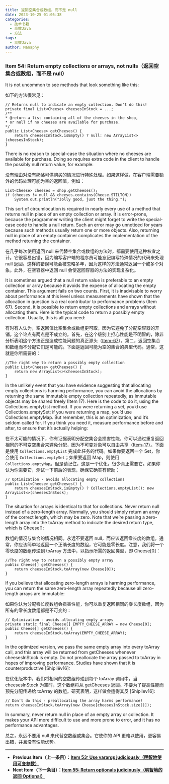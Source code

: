 ```yaml
---
title: 返回空集合或数组，而不是 null
date: 2023-10-25 01:05:38
categories:
  - 技术书籍
  - 高效Java
  - 方法
tags:
  - 高效Java
author: Manaphy
---
```


### Item 54: Return empty collections or arrays, not nulls（返回空集合或数组，而不是 null）

It is not uncommon to see methods that look something like this:

如下的方法很常见：

```
// Returns null to indicate an empty collection. Don't do this!
private final List<Cheese> cheesesInStock = ...;
/**
* @return a list containing all of the cheeses in the shop,
* or null if no cheeses are available for purchase.
*/
public List<Cheese> getCheeses() {
    return cheesesInStock.isEmpty() ? null: new ArrayList<>(cheesesInStock);
}
```

There is no reason to special-case the situation where no cheeses are available for purchase. Doing so requires extra code in the client to handle the possibly null return value, for example:

没有理由对没有奶酪可供购买的情况进行特殊处理。如果这样做，在客户端需要额外的代码处理可能为空的返回值，例如：

```
List<Cheese> cheeses = shop.getCheeses();
if (cheeses != null && cheeses.contains(Cheese.STILTON))
    System.out.println("Jolly good, just the thing.");
```

This sort of circumlocution is required in nearly every use of a method that returns null in place of an empty collection or array. It is error-prone, because the programmer writing the client might forget to write the special-case code to handle a null return. Such an error may go unnoticed for years because such methods usually return one or more objects. Also, returning null in place of an empty container complicates the implementation of the method returning the container.

在几乎每次使用返回 null 来代替空集合或数组的方法时，都需要使用这种权宜之计。它很容易出错，因为编写客户端的程序员可能忘记编写特殊情况的代码来处理 null 返回。这样的错误可能会被忽略多年，因为这样的方法通常返回一个或多个对象。此外，在空容器中返回 null 会使返回容器的方法的实现复杂化。

It is sometimes argued that a null return value is preferable to an empty collection or array because it avoids the expense of allocating the empty container. This argument fails on two counts. First, it is inadvisable to worry about performance at this level unless measurements have shown that the allocation in question is a real contributor to performance problems (Item 67). Second, it is possible to return empty collections and arrays without allocating them. Here is the typical code to return a possibly empty collection. Usually, this is all you need:

有时有人认为，空返回值比空集合或数组更可取，因为它避免了分配空容器的开销。这个论点有两点是不成立的。首先，在这个级别上担心性能是不明智的，除非分析表明这个方法正是造成性能问题的真正源头（[Item-67](./67-Optimize-judiciously.md)）。第二，返回空集合和数组而不分配它们是可能的。下面是返回可能为空的集合的典型代码。通常，这就是你所需要的：

```
//The right way to return a possibly empty collection
public List<Cheese> getCheeses() {
    return new ArrayList<>(cheesesInStock);
}
```

In the unlikely event that you have evidence suggesting that allocating empty collections is harming performance, you can avoid the allocations by returning the same immutable empty collection repeatedly, as immutable objects may be shared freely (Item 17). Here is the code to do it, using the Collections.emptyList method. If you were returning a set, you’d use Collections.emptySet; if you were returning a map, you’d use Collections.emptyMap. But remember, this is an optimization, and it’s seldom called for. If you think you need it, measure performance before and after, to ensure that it’s actually helping:

在不太可能的情况下，你有证据表明分配空集合会损害性能，你可以通过重复返回相同的不可变空集合来避免分配，因为不可变对象可以自由共享（[Item-17](./17-Minimize-mutability.md)）。下面是使用 `Collections.emptyList` 完成此任务的代码。如果你要返回一个 Set，你会使用 `Collections.emptySet`；如果要返回 Map，则使用 `Collections.emptyMap`。但是请记住，这是一个优化，很少真正需要它。如果你认为你需要它，测试一下前后的表现，确保它确实有帮助：

```
// Optimization - avoids allocating empty collections
public List<Cheese> getCheeses() {
    return cheesesInStock.isEmpty() ? Collections.emptyList(): new ArrayList<>(cheesesInStock);
}
```

The situation for arrays is identical to that for collections. Never return null instead of a zero-length array. Normally, you should simply return an array of the correct length, which may be zero. Note that we’re passing a zero-length array into the toArray method to indicate the desired return type, which is Cheese[]:

数组的情况与集合的情况相同。永远不要返回 null，而应该返回零长度的数组。通常，你应该简单地返回一个正确长度的数组，它可能是零长度。注意，我们将一个零长度的数组传递到 toArray 方法中，以指示所需的返回类型，即 Cheese[0]：

```
//The right way to return a possibly empty array
public Cheese[] getCheeses() {
    return cheesesInStock.toArray(new Cheese[0]);
}
```

If you believe that allocating zero-length arrays is harming performance, you can return the same zero-length array repeatedly because all zero-length arrays are immutable:

如果你认为分配零长度数组会损害性能，你可以重复返回相同的零长度数组，因为所有的零长度数组都是不可变的：

```
// Optimization - avoids allocating empty arrays
private static final Cheese[] EMPTY_CHEESE_ARRAY = new Cheese[0];
public Cheese[] getCheeses() {
    return cheesesInStock.toArray(EMPTY_CHEESE_ARRAY);
}
```

In the optimized version, we pass the same empty array into every toArray call, and this array will be returned from getCheeses whenever cheesesInStock is empty. Do not preallocate the array passed to toArray in hopes of improving performance. Studies have shown that it is counterproductive [Shipilëv16]:

在优化版本中，我们将相同的空数组传递到每个 toArray 调用中，当 cheesesInStock 为空时，这个数组将从 getCheeses 返回。不要为了提高性能而预先分配传递给 toArray 的数组。研究表明，这样做会适得其反 [Shipilev16]:

```
// Don’t do this - preallocating the array harms performance!
return cheesesInStock.toArray(new Cheese[cheesesInStock.size()]);
```

In summary, never return null in place of an empty array or collection. It makes your API more difficult to use and more prone to error, and it has no performance advantages.

总之，永远不要用 null 来代替空数组或集合。它使你的 API 更难以使用，更容易出错，并且没有性能优势。

---
- **Previous Item（上一条目）：[Item 53: Use varargs judiciously（明智地使用可变参数）](./53-Use-varargs-judiciously.md)**
- **Next Item（下一条目）：[Item 55: Return optionals judiciously（明智地的返回 Optional）](./55-Return-optionals-judiciously.md)**
